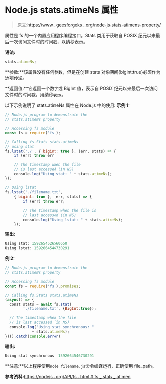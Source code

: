 # Node.js stats.atimeNs 属性

> 原文:[https://www . geesforgeks . org/node-js-stats-atimens-property/](https://www.geeksforgeeks.org/node-js-stats-atimens-property/)

属性是 fs 的一个内置应用程序编程接口。Stats 类用于获取自 POSIX 纪元以来最后一次访问文件时的时间戳，以纳秒表示。

**语法:**

```js
stats.atimeNs;
```

**参数:**该属性没有任何参数，但是在创建 stats 对象期间{bigint:true}必须作为选项传递。

**返回值:**它返回一个数字或 BigInt 值，表示自 POSIX 纪元以来最后一次访问文件时的时间戳，用纳秒表示。

以下示例说明了 stats.atimeNs 属性在 Node.js 中的使用:
**示例 1:**

```js
// Node.js program to demonstrate the   
// stats.atimeNs property

// Accessing fs module
const fs = require('fs');

// Calling fs.Stats stats.atimeNs
// using stat
fs.lstat('./', { bigint: true }, (err, stats) => {
    if (err) throw err;

    // The timestamp when the file
    // is last accessed (in NS)
    console.log("Using stat: " + stats.atimeNs);
});

// Using lstat
fs.lstat('./filename.txt',
    { bigint: true }, (err, stats) => {
        if (err) throw err;

        // The timestamp when the file is
        // last accessed (in NS) 
        console.log("Using lstat: " + stats.atimeNs);
    });
```

**输出:**

```js
Using stat: 1592654526560650
Using lstat: 1592664546730291

```

**例 2:**

```js
// Node.js program to demonstrate the   
// stats.atimeNs property

// Accessing fs module
const fs = require('fs').promises;

// Calling fs.Stats stats.atimeNs
(async() => {
  const stats = await fs.stat(
        './filename.txt', {BigInt:true});

  // The timestamp when the file 
  // is last accessed (in NS)
  console.log("Using stat synchronous: "
            + stats.atimeNs);
})().catch(console.error)
```

**输出:**

```js
Using stat synchronous: 1592664546730291

```

**注意:**以上程序使用`node filename.js`命令编译运行，正确使用 file_path。

**参考资料:**[https://nodejs . org/API/fs . html # fs _ stats _ atimen](https://nodejs.org/api/fs.html#fs_stats_atimens)